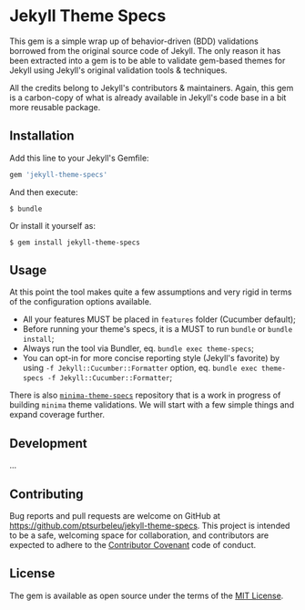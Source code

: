 # Jekyll Theme Specs

This gem is a simple wrap up of behavior-driven (BDD) validations borrowed from the original
source code of Jekyll. The only reason it has been extracted into a gem is to be able to validate
gem-based themes for Jekyll using Jekyll's original validation tools & techniques.

All the credits belong to Jekyll's contributors & maintainers. Again, this gem is a
carbon-copy of what is already available in Jekyll's code base in a bit more reusable package.

## Installation

Add this line to your Jekyll's Gemfile:

```ruby
gem 'jekyll-theme-specs'
```

And then execute:

    $ bundle

Or install it yourself as:

    $ gem install jekyll-theme-specs

## Usage

At this point the tool makes quite a few assumptions and very rigid in terms of the configuration options available.

- All your features MUST be placed in `features` folder (Cucumber default);
- Before running your theme's specs, it is a MUST to run `bundle` or `bundle install`;
- Always run the tool via Bundler, eq. `bundle exec theme-specs`;
- You can opt-in for more concise reporting style (Jekyll's favorite) by using `-f Jekyll::Cucumber::Formatter` option, eq. `bundle exec theme-specs -f Jekyll::Cucumber::Formatter`;

There is also [`minima-theme-specs`](https://github.com/ptsurbeleu/minima-theme-specs) repository that is a work in progress of building `minima` theme
validations. We will start with a few simple things and expand coverage further.

## Development

...

## Contributing

Bug reports and pull requests are welcome on GitHub at https://github.com/ptsurbeleu/jekyll-theme-specs. This project is intended to be a safe, welcoming space for collaboration, and contributors are expected to adhere to the [Contributor Covenant](http://contributor-covenant.org) code of conduct.


## License

The gem is available as open source under the terms of the [MIT License](http://opensource.org/licenses/MIT).
